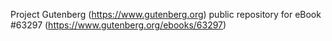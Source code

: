 Project Gutenberg (https://www.gutenberg.org) public repository for
eBook #63297 (https://www.gutenberg.org/ebooks/63297)
